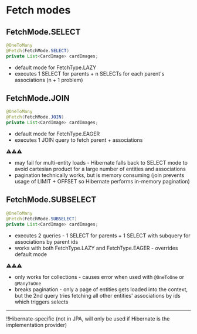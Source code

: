 # Fetch modes

## FetchMode.SELECT
```java
@OneToMany
@Fetch(FetchMode.SELECT)
private List<CardImage> cardImages;
```
- default mode for FetchType.LAZY 
- executes 1 SELECT for parents + n SELECTs for each parent's associations (n + 1 problem)

## FetchMode.JOIN
```java
@OneToMany
@Fetch(FetchMode.JOIN)
private List<CardImage> cardImages;
```
- default mode for FetchType.EAGER
- executes 1 JOIN query to fetch parent + associations

⚠️⚠️⚠️
- may fail for multi-entity loads - Hibernate falls back to SELECT mode to avoid cartesian product for a large number of entities and associations
- pagination technically works, but is memory consuming (join prevents usage of LIMIT + OFFSET so Hibernate performs in-memory pagination)

## FetchMode.SUBSELECT
```java
@OneToMany
@Fetch(FetchMode.SUBSELECT)
private List<CardImage> cardImages;
```
- executes 2 queries - 1 SELECT for parents + 1 SELECT with subquery for associations by parent ids
- works with both FetchType.LAZY and FetchType.EAGER - overrides default mode

⚠️⚠️⚠️
- only works for collections - causes error when used with `@OneToOne` or `@ManyToOne`
- breaks pagination - only a page of entities gets loaded into the context, but the 2nd query tries fetching all other entities' associations by ids which triggers selects

---

‼️Hibernate-specific (not in JPA, will only be used if Hibernate is the implementation provider)
